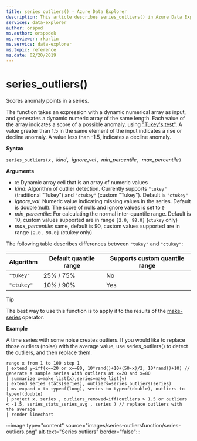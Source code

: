 ```yaml
---
title: series_outliers() - Azure Data Explorer
description: This article describes series_outliers() in Azure Data Explorer.
services: data-explorer
author: orspod
ms.author: orspodek
ms.reviewer: rkarlin
ms.service: data-explorer
ms.topic: reference
ms.date: 02/20/2019
---
```

# series_outliers()

Scores anomaly points in a series.

The function takes an expression with a dynamic numerical array as input, and generates a dynamic numeric array of the same length. Each value of the array indicates a score of a possible anomaly, using ["Tukey's test"](https://en.wikipedia.org/wiki/Outlier#Tukey.27s_test). A value greater than 1.5 in the same element of the input indicates a rise or decline anomaly. A value less than -1.5, indicates a decline anomaly.

**Syntax**

`series_outliers(`*x*`, `*kind*`, `*ignore_val*`, `*min_percentile*`, `*max_percentile*`)`

**Arguments**

* *x*: Dynamic array cell that is an array of numeric values
* *kind*: Algorithm of outlier detection. Currently supports `"tukey"` (traditional "Tukey") and  `"ctukey"` (custom "Tukey"). Default is `"ctukey"`
* *ignore_val*: Numeric value indicating missing values in the series. Default is double(null). The score of nulls and ignore values is set to `0`
* *min_percentile*: For calculating the normal inter-quantile range. Default is 10, custom values supported are in range `[2.0, 98.0]` (`ctukey` only)
* *max_percentile*: same, default is 90, custom values supported are in range `[2.0, 98.0]` (ctukey only)

The following table describes differences between `"tukey"` and `"ctukey"`:

| Algorithm | Default quantile range | Supports custom quantile range |
|-----------|----------------------- |--------------------------------|
| `"tukey"` | 25% / 75%              | No                             |
| `"ctukey"`| 10% / 90%              | Yes                            |

> [!TIP]
> The best way to use this function is to apply it to the results of the [make-series](make-seriesoperator.md) operator.

**Example**

A time series with some noise creates outliers. If you would like to replace those outliers (noise) with the average value, use series_outliers() to detect the outliers, and then replace them.

<!-- csl: https://help.kusto.windows.net:443/Samples -->
```kusto
range x from 1 to 100 step 1 
| extend y=iff(x==20 or x==80, 10*rand()+10+(50-x)/2, 10*rand()+10) // generate a sample series with outliers at x=20 and x=80
| summarize x=make_list(x),series=make_list(y)
| extend series_stats(series), outliers=series_outliers(series)
| mv-expand x to typeof(long), series to typeof(double), outliers to typeof(double)
| project x, series , outliers_removed=iff(outliers > 1.5 or outliers < -1.5, series_stats_series_avg , series ) // replace outliers with the average
| render linechart
``` 

:::image type="content" source="images/series-outliersfunction/series-outliers.png" alt-text="Series outliers" border="false":::
